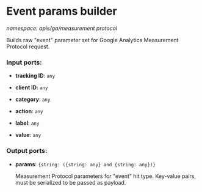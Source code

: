 # Event params builder

_namespace: apis/ga/measurement protocol_

Builds raw "event" parameter set for Google Analytics Measurement Protocol request.

### Input ports:

* __tracking ID__: ` any `


* __client ID__: ` any `


* __category__: ` any `


* __action__: ` any `


* __label__: ` any `


* __value__: ` any `

### Output ports:

* __params__: ` {string: ({string: any} and {string: any})} `

    Measurement Protocol parameters for "event" hit type. Key-value pairs, must be serialized to be passed as payload.

